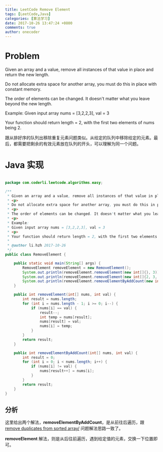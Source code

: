 ```yaml
---
title: LeetCode Remove Element
tags: [LeetCode,Java]
categories: [算法学习]
date: 2017-10-26 13:47:24 +0800
comments: true
author: onecoder
---
```

# Problem

Given an array and a value, remove all instances of that value in place and return the new length.

Do not allocate extra space for another array, you must do this in place with constant memory.

The order of elements can be changed. It doesn't matter what you leave beyond the new length.

Example:
Given input array nums = [3,2,2,3], val = 3

Your function should return length = 2, with the first two elements of nums being 2.


跟从排好序的队列出移除重复元素问题类似。从给定的队列中移除给定的元素。最后，都需要把剩余的有效元素放在队列的开头，可以理解为同一个问题。


<!--break-->

# Java 实现

``` java

package com.coderli.leetcode.algorithms.easy;

/**
 * Given an array and a value, remove all instances of that value in place and return the new length.
 * <p>
 * Do not allocate extra space for another array, you must do this in place with constant memory.
 * <p>
 * The order of elements can be changed. It doesn't matter what you leave beyond the new length.
 * <p>
 * Example:
 * Given input array nums = [3,2,2,3], val = 3
 * <p>
 * Your function should return length = 2, with the first two elements of nums being 2.
 *
 * @author li.hzh 2017-10-26
 */
public class RemoveElement {

    public static void main(String[] args) {
        RemoveElement removeElement = new RemoveElement();
        System.out.println(removeElement.removeElement(new int[]{}, 3));
        System.out.println(removeElement.removeElement(new int[]{2, 3, 3, 2}, 3));
        System.out.println(removeElement.removeElementByAddCount(new int[]{2, 3, 3, 2, 4, 1}, 3));
    }

    public int removeElement(int[] nums, int val) {
        int result = nums.length;
        for (int i = nums.length - 1; i >= 0; i--) {
            if (nums[i] == val) {
                result--;
                int temp = nums[result];
                nums[result] = val;
                nums[i] = temp;
            }
        }
        return result;
    }

    public int removeElementByAddCount(int[] nums, int val) {
        int result = 0;
        for (int i = 0; i < nums.length; i++) {
            if (nums[i] != val) {
                nums[result++] = nums[i];
            }
        }
        return result;
    }
}

```

## 分析

这里给出两个解法，**removeElementByAddCount**，是从前往后遍历，跟[remove duplicates from sorted array/][1] 问题解法思路一致了。

**removeElement** 解法，则是从后往前遍历，遇到给定值的元素，交换一下位置即可。


[1]: http://www.coderli.com/leetcode-remove-duplicates-from-sorted-array/